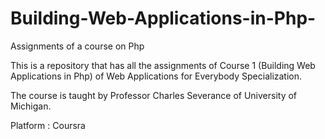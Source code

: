# Building-Web-Applications-in-Php-
Assignments of a course on Php

This is a repository that has all the assignments of Course 1 (Building Web Applications in Php) of Web Applications for Everybody Specialization.

The course is taught by Professor Charles Severance of University of Michigan.

Platform : Coursra
